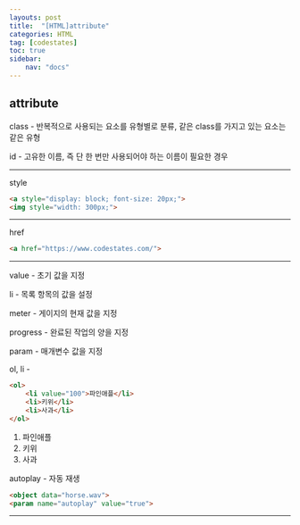 ```yaml
---
layouts: post
title:  "[HTML]attribute"
categories: HTML
tag: [codestates]
toc: true
sidebar:
    nav: "docs"
---
```


## attribute

class - 반복적으로 사용되는 요소를 유형별로 분류, 같은 class를 가지고 있는 요소는 같은 유형

id - 고유한 이름, 즉 단 한 번만 사용되어야 하는 이름이 필요한 경우

---

style
```html
<a style="display: block; font-size: 20px;">
<img style="width: 300px;">
````

---

href
```html
<a href="https://www.codestates.com/">
```

---

value - 초기 값을 지정

li - 목록 항목의 값을 설정

meter - 게이지의 현재 값을 지정

progress - 완료된 작업의 양을 지정

param - 매개변수 값을 지정

ol, li -
```html
<ol>
    <li value="100">파인애플</li>
    <li>키위</li>
    <li>사과</li>
</ol>
```
1.   파인애플
2.   키위
3.   사과


autoplay - 자동 재생
```html
<object data="horse.wav">
<param name="autoplay" value="true">
```

---

